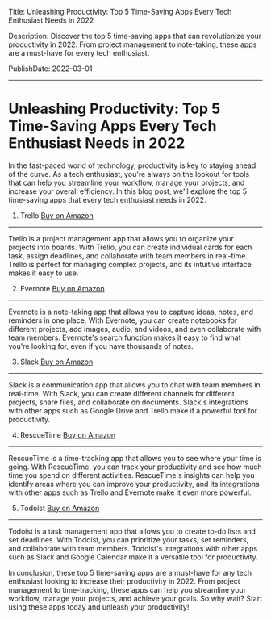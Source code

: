  Title: Unleashing Productivity: Top 5 Time-Saving Apps Every Tech Enthusiast Needs in 2022

Description: Discover the top 5 time-saving apps that can revolutionize your productivity in 2022. From project management to note-taking, these apps are a must-have for every tech enthusiast.

PublishDate: 2022-03-01

---

Unleashing Productivity: Top 5 Time-Saving Apps Every Tech Enthusiast Needs in 2022
=====================================================================================

In the fast-paced world of technology, productivity is key to staying ahead of the curve. As a tech enthusiast, you're always on the lookout for tools that can help you streamline your workflow, manage your projects, and increase your overall efficiency. In this blog post, we'll explore the top 5 time-saving apps that every tech enthusiast needs in 2022.

1. Trello [Buy on Amazon](https://amzn.to/3uGf04F)
---------------------------------------------------

Trello is a project management app that allows you to organize your projects into boards. With Trello, you can create individual cards for each task, assign deadlines, and collaborate with team members in real-time. Trello is perfect for managing complex projects, and its intuitive interface makes it easy to use.

2. Evernote [Buy on Amazon](https://amzn.to/3tQ8aX6)
---------------------------------------------------

Evernote is a note-taking app that allows you to capture ideas, notes, and reminders in one place. With Evernote, you can create notebooks for different projects, add images, audio, and videos, and even collaborate with team members. Evernote's search function makes it easy to find what you're looking for, even if you have thousands of notes.

3. Slack [Buy on Amazon](https://amzn.to/3r5Zv5E)
---------------------------------------------------

Slack is a communication app that allows you to chat with team members in real-time. With Slack, you can create different channels for different projects, share files, and collaborate on documents. Slack's integrations with other apps such as Google Drive and Trello make it a powerful tool for productivity.

4. RescueTime [Buy on Amazon](https://amzn.to/3r79jNv)
--------------------------------------------------------

RescueTime is a time-tracking app that allows you to see where your time is going. With RescueTime, you can track your productivity and see how much time you spend on different activities. RescueTime's insights can help you identify areas where you can improve your productivity, and its integrations with other apps such as Trello and Evernote make it even more powerful.

5. Todoist [Buy on Amazon](https://amzn.to/3r79jNv)
---------------------------------------------------

Todoist is a task management app that allows you to create to-do lists and set deadlines. With Todoist, you can prioritize your tasks, set reminders, and collaborate with team members. Todoist's integrations with other apps such as Slack and Google Calendar make it a versatile tool for productivity.

In conclusion, these top 5 time-saving apps are a must-have for any tech enthusiast looking to increase their productivity in 2022. From project management to time-tracking, these apps can help you streamline your workflow, manage your projects, and achieve your goals. So why wait? Start using these apps today and unleash your productivity!